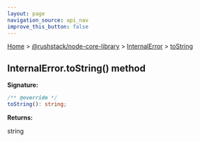 ```yaml
---
layout: page
navigation_source: api_nav
improve_this_button: false
---
```



[Home](./index.md) &gt; [@rushstack/node-core-library](./node-core-library.md) &gt; [InternalError](./node-core-library.internalerror.md) &gt; [toString](./node-core-library.internalerror.tostring.md)

## InternalError.toString() method


<b>Signature:</b>

```typescript
/** @override */
toString(): string;
```
<b>Returns:</b>

string
